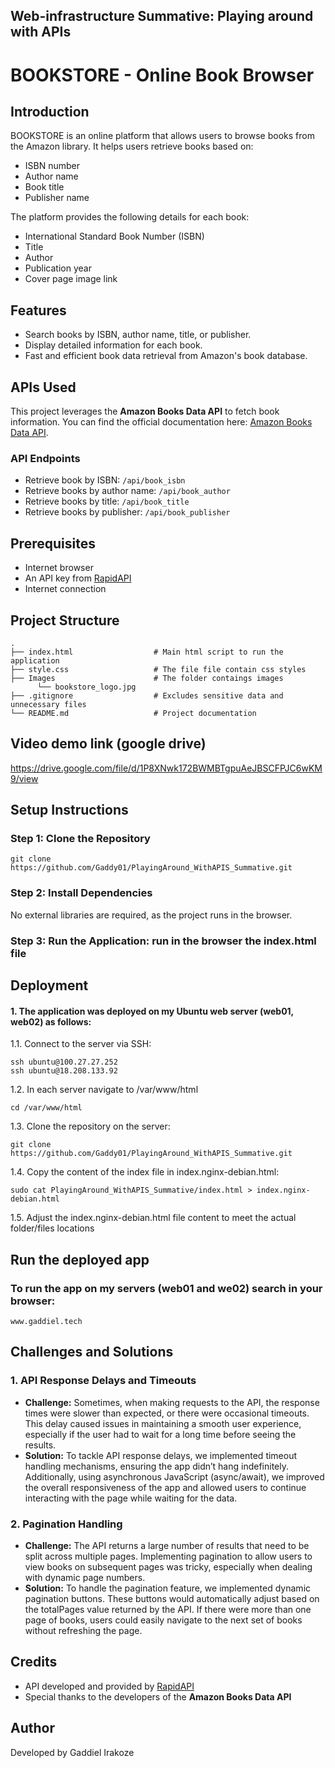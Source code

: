 ## Web-infrastructure Summative: Playing around with APIs

# BOOKSTORE - Online Book Browser

## Introduction
BOOKSTORE is an online platform that allows users to browse books from the Amazon library. It helps users retrieve books based on:
- ISBN number
- Author name
- Book title
- Publisher name

The platform provides the following details for each book:
- International Standard Book Number (ISBN)
- Title
- Author
- Publication year
- Cover page image link

## Features
- Search books by ISBN, author name, title, or publisher.
- Display detailed information for each book.
- Fast and efficient book data retrieval from Amazon's book database.

## APIs Used
This project leverages the **Amazon Books Data API** to fetch book information. You can find the official documentation here: [Amazon Books Data API](https://rapidapi.com/AssadAzeem/api/amazon-books-data-api1).

### API Endpoints
- Retrieve book by ISBN: `/api/book_isbn`
- Retrieve books by author name: `/api/book_author`
- Retrieve books by title: `/api/book_title`
- Retrieve books by publisher: `/api/book_publisher`

## Prerequisites
- Internet browser
- An API key from [RapidAPI](https://rapidapi.com/AssadAzeem/api/amazon-books-data-api1)
- Internet connection

## Project Structure
```
.
├── index.html                  # Main html script to run the application
├── style.css                   # The file file contain css styles
├── Images                      # The folder contaings images
      └── bookstore_logo.jpg 
├── .gitignore                  # Excludes sensitive data and unnecessary files
└── README.md                   # Project documentation
```

## Video demo link (google drive)
https://drive.google.com/file/d/1P8XNwk172BWMBTgpuAeJBSCFPJC6wKM9/view

## Setup Instructions
### Step 1: Clone the Repository
```
git clone https://github.com/Gaddy01/PlayingAround_WithAPIS_Summative.git
```

### Step 2: Install Dependencies
No external libraries are required, as the project runs in the browser.

### Step 3: Run the Application: run in the browser the index.html file

## Deployment
#### 1. The application was deployed on my Ubuntu web server (web01, web02) as follows:  
1.1. Connect to the server via SSH:
   ```
   ssh ubuntu@100.27.27.252
   ssh ubuntu@18.208.133.92
   ```
1.2. In each server navigate to /var/www/html
   ```
   cd /var/www/html
   ```
1.3. Clone the repository on the server:
   ```
   git clone https://github.com/Gaddy01/PlayingAround_WithAPIS_Summative.git
   ```
1.4. Copy the content of the index file in index.nginx-debian.html:
   ```
   sudo cat PlayingAround_WithAPIS_Summative/index.html > index.nginx-debian.html
   ```
1.5. Adjust the index.nginx-debian.html file content to meet the actual folder/files locations

## Run the deployed app
### To run the app on my servers (web01 and we02) search in your browser: 
   ```
   www.gaddiel.tech
   ```
## Challenges and Solutions
### 1. API Response Delays and Timeouts
- **Challenge:** Sometimes, when making requests to the API, the response times were slower than expected, or there were occasional timeouts. This delay caused issues in maintaining a smooth user experience, especially if the user had to wait for a long time before seeing the results.
- **Solution:** To tackle API response delays, we implemented timeout handling mechanisms, ensuring the app didn’t hang indefinitely. Additionally, using asynchronous JavaScript (async/await), we improved the overall responsiveness of the app and allowed users to continue interacting with the page while waiting for the data.

### 2. Pagination Handling
- **Challenge:** The API returns a large number of results that need to be split across multiple pages. Implementing pagination to allow users to view books on subsequent pages was tricky, especially when dealing with dynamic page numbers.
- **Solution:** To handle the pagination feature, we implemented dynamic pagination buttons. These buttons would automatically adjust based on the totalPages value returned by the API. If there were more than one page of books, users could easily navigate to the next set of books without refreshing the page.

## Credits
- API developed and provided by [RapidAPI](https://rapidapi.com/)
- Special thanks to the developers of the **Amazon Books Data API**

## Author
Developed by Gaddiel Irakoze
